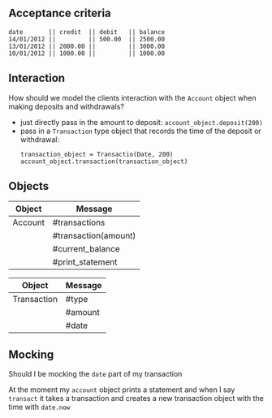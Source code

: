 

## Acceptance criteria

```
date       || credit  || debit   || balance
14/01/2012 ||         || 500.00  || 2500.00
13/01/2012 || 2000.00 ||         || 3000.00
10/01/2012 || 1000.00 ||         || 1000.00
```

## Interaction

How should we model the clients interaction with the `Account` object when making deposits and withdrawals?
- just directly pass in the amount to deposit:
  `account_object.deposit(200)`
- pass in a `Transaction` type object that records the time of the deposit or withdrawal:
  ```
  transaction_object = Transactio(Date, 200)
  account_object.transaction(transaction_object)
  ```

## Objects

| Object | Message |
| --- | --- |
| Account | #transactions |
| | #transaction(amount) |
| | #current_balance |
| | #print_statement |

| Object | Message |
| --- | --- |
| Transaction | #type |
| | #amount |
| | #date |

## Mocking

Should I be mocking the `date` part of my transaction

At the moment my `account` object prints a statement and when I say
`transact` it takes a transaction and creates a new transaction object with the time with `date.now`
